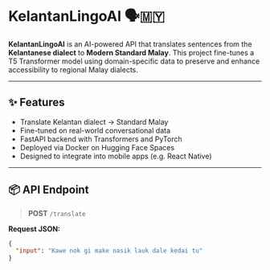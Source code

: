 # KelantanLingoAI 🗣️🇲🇾

**KelantanLingoAI** is an AI-powered API that translates sentences from the **Kelantanese dialect** to **Modern Standard Malay**. This project fine-tunes a T5 Transformer model using domain-specific data to preserve and enhance accessibility to regional Malay dialects.

---

## ✨ Features

- Translate Kelantan dialect → Standard Malay
- Fine-tuned on real-world conversational data
- FastAPI backend with Transformers and PyTorch
- Deployed via Docker on Hugging Face Spaces
- Designed to integrate into mobile apps (e.g. React Native)

---

## 📦 API Endpoint

> **POST** `/translate`

**Request JSON:**

```json
{
  "input": "Kawe nok gi make nasik lauk dale kedai tu"
}
```
